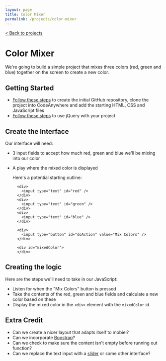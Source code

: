 ```yaml
---
layout: page
title: Color Mixer
permalink: /projects/color-mixer
---
```


[< Back to projects](/projects)

# Color Mixer

We're going to build a simple project that mixes three colors (red, green and blue) together on the screen to create a new color.

## Getting Started

- [Follow these steps](/projects/starter) to create the initial GitHub repository, clone the project into CodeAnywhere and add the starting HTML, CSS and JavaScript files
- [Follow these steps](/projects/jquery) to use jQuery with your project


## Create the Interface

Our interface will need:

- 3 input fields to accept how much red, green and blue we'll be mixing into our color
- A play where the mixed color is displayed


  Here's a potential starting outline:
  
  ```
    <div>
      <input type="text" id="red" />
    </div>  
    <div>
      <input type="text" id="green" />
    </div>  
    <div>
      <input type="text" id="blue" />
    </div>
    
    <div>
      <input type="button" id="doAction" value="Mix Colors" />
    </div>
  
    <div id="mixedColor">
    </div>
  
  ```

  
## Creating the logic

Here are the steps we'll need to take in our JavaScript:

- Listen for when the "Mix Colors" button is pressed
- Take the contents of the red, green and blue fields and calculate a new color based on these
- Display the mixed color in the `<div>` element with the `mixedColor` id.
 

## Extra Credit

- Can we create a nicer layout that adapts itself to mobiel?
- Can we incorporate [Boostrap](/projects/bootstrap)?
- Can we check to make sure the content isn't empty before running out function?
- Can we replace the text input with a [slider](http://thenewcode.com/757/Playing-With-The-HTML5-range-Slider-Input) or some other interface?
